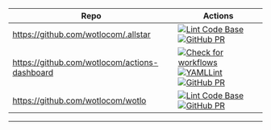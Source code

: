 | Repo | Actions |
| --- | --- |
| https://github.com/wotlocom/.allstar | [![Lint Code Base](https://github.com/wotlocom/.allstar/workflows/Lint%20Code%20Base/badge.svg)](https://github.com/wotlocom/.allstar/actions?query=workflow:"Lint%20Code%20Base") [![GitHub PR](https://img.shields.io/github/issues-pr/wotlocom/.allstar.svg)](https://GitHub.com/wotlocom/.allstar/pulls) |
| https://github.com/wotlocom/actions-dashboard | [![Check for workflows](https://github.com/wotlocom/actions-dashboard/workflows/Check%20for%20workflows/badge.svg)](https://github.com/wotlocom/actions-dashboard/actions?query=workflow:"Check%20for%20workflows") [![YAMLLint](https://github.com/wotlocom/actions-dashboard/workflows/YAMLLint/badge.svg)](https://github.com/wotlocom/actions-dashboard/actions?query=workflow:"YAMLLint") [![GitHub PR](https://img.shields.io/github/issues-pr/wotlocom/actions-dashboard.svg)](https://GitHub.com/wotlocom/actions-dashboard/pulls) |
| https://github.com/wotlocom/wotlo | [![Lint Code Base](https://github.com/wotlocom/wotlo/workflows/Lint%20Code%20Base/badge.svg)](https://github.com/wotlocom/wotlo/actions?query=workflow:"Lint%20Code%20Base") [![GitHub PR](https://img.shields.io/github/issues-pr/wotlocom/wotlo.svg)](https://GitHub.com/wotlocom/wotlo/pulls) |
---


